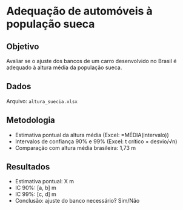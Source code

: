 # Adequação de automóveis à população sueca

## Objetivo
Avaliar se o ajuste dos bancos de um carro desenvolvido no Brasil é adequado à altura média da população sueca.

## Dados
Arquivo: `altura_suecia.xlsx`

## Metodologia
- Estimativa pontual da altura média (Excel: =MÉDIA(intervalo))
- Intervalos de confiança 90% e 99% (Excel: t crítico × desvio/√n)
- Comparação com altura média brasileira: 1,73 m

## Resultados
- Estimativa pontual: X m
- IC 90%: [a, b] m
- IC 99%: [c, d] m
- Conclusão: ajuste do banco necessário? Sim/Não
